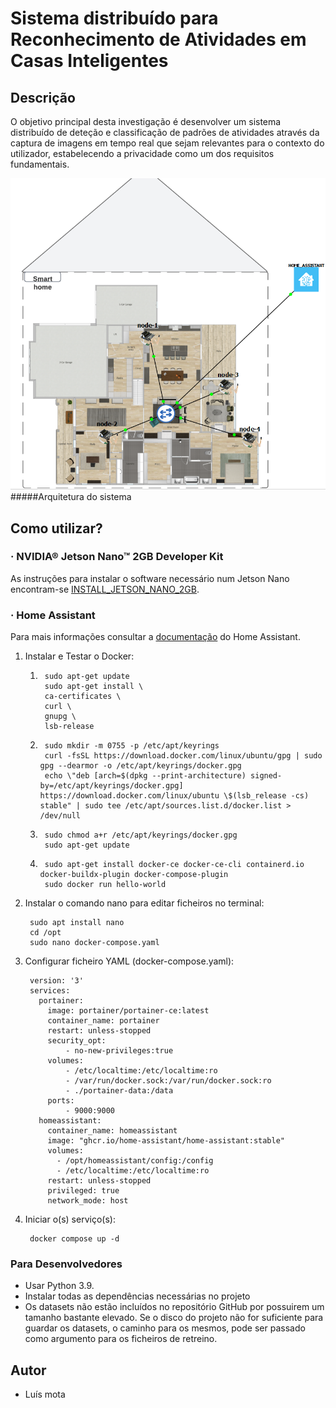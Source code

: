 # Sistema distribuído para Reconhecimento de Atividades em Casas Inteligentes

## Descrição

O objetivo principal desta investigação é desenvolver um sistema distribuído de deteção e classificação de padrões de atividades através da captura de imagens em tempo real que sejam relevantes para o contexto do utilizador, estabelecendo a privacidade como um dos requisitos fundamentais.  


![Arquitetura do sistema](assets/images/gns3_architecture.png)
#####Arquitetura do sistema

## Como utilizar?

### · NVIDIA® Jetson Nano™ 2GB Developer Kit
As instruções para instalar o software necessário num Jetson Nano encontram-se [INSTALL_JETSON_NANO_2GB](https://github.com/LuisMota1999/Distributed-Smart-Camera-AAL-System/blob/master/INSTALL_JETSON_NANO_2GB.md).

### · Home Assistant

Para mais informações consultar a [documentação](https://www.home-assistant.io/installation/linux#docker-compose) do Home Assistant.

1. Instalar e Testar o Docker:
   
    1.
            sudo apt-get update
            sudo apt-get install \
            ca-certificates \
            curl \
            gnupg \
            lsb-release
    2.      sudo mkdir -m 0755 -p /etc/apt/keyrings
            curl -fsSL https://download.docker.com/linux/ubuntu/gpg | sudo gpg --dearmor -o /etc/apt/keyrings/docker.gpg
            echo \"deb [arch=$(dpkg --print-architecture) signed-by=/etc/apt/keyrings/docker.gpg] https://download.docker.com/linux/ubuntu \$(lsb_release -cs) stable" | sudo tee /etc/apt/sources.list.d/docker.list > /dev/null
    3.      sudo chmod a+r /etc/apt/keyrings/docker.gpg
            sudo apt-get update
    4.      sudo apt-get install docker-ce docker-ce-cli containerd.io docker-buildx-plugin docker-compose-plugin
            sudo docker run hello-world

2. Instalar o comando nano para editar ficheiros no terminal:
    
        sudo apt install nano
        cd /opt
        sudo nano docker-compose.yaml

3. Configurar ficheiro YAML (docker-compose.yaml):

        version: '3'
        services:
          portainer:
            image: portainer/portainer-ce:latest
            container_name: portainer
            restart: unless-stopped
            security_opt:
                - no-new-privileges:true
            volumes: 
                - /etc/localtime:/etc/localtime:ro
                - /var/run/docker.sock:/var/run/docker.sock:ro
                - ./portainer-data:/data
            ports:
                - 9000:9000
          homeassistant:
            container_name: homeassistant
            image: "ghcr.io/home-assistant/home-assistant:stable"
            volumes:
              - /opt/homeassistant/config:/config
              - /etc/localtime:/etc/localtime:ro
            restart: unless-stopped
            privileged: true
            network_mode: host

4. Iniciar o(s) serviço(s):

        docker compose up -d 

### Para Desenvolvedores

- Usar Python 3.9.
- Instalar todas as dependências necessárias no projeto
- Os datasets não estão incluídos no repositório GitHub por possuirem um tamanho bastante elevado.  Se o disco do projeto não for suficiente para guardar os datasets, o caminho para os mesmos, pode ser passado como argumento para os ficheiros de retreino.


## Autor

* Luís mota


<br>
<div align="center">
  <a href="https://github.com/LuisMota1999" style="text-decoration:none;">
    <img src="https://camo.githubusercontent.com/4133dc1cd4511d4a292b84ce10e52e4ed92569fb2a8165381c9c47be5edc2796/68747470733a2f2f6564656e742e6769746875622e696f2f537570657254696e7949636f6e732f696d616765732f706e672f6769746875622e706e67" width="5%" style=" border-radius:100%" alt="" /></a>
  <img src="https://github.com/ultralytics/assets/raw/main/social/logo-transparent.png" width="3%" alt="" />
  <a href="mailto: 38186@ufp.edu.pt" style="text-decoration:none;">
    <img src="https://camo.githubusercontent.com/0f3aa1f457bb92fbd2411761262ce1fb0f766ed74a4f4289bfc4a0b6024335d6/68747470733a2f2f6564656e742e6769746875622e696f2f537570657254696e7949636f6e732f696d616765732f7376672f656d61696c2e737667" width="5%" style=" border-radius:100%" alt="" /></a>
</div>

